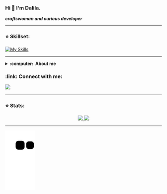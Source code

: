 ### Hi 👋 I'm Dalila.

***craftswoman and curious developer***

<hr/>

### :star: Skillset:
[![My Skills](https://skillicons.dev/icons?i=java,typescript,angular,javascript,php,spring,mysql)](https://skillicons.dev)

<hr/>

<details close="true">
  <summary><b>:computer: &nbsp;About me</b></summary>
  
  - 🔭 I’m currently working on  ***Portfolio***
  - 🌱 I’m currently learning ***Java/Javascript***
  - 🤔 I’m looking for help with ***desing***
  - 💬 Ask me about ***Anything***
  - 📫 How to reach me: dalimistura@gmail.com
  - 😄 Pronouns: she/her
  - ⚡ Fun fact: ***A shrimp's heart is in its head***
 </details>
 

<h3 align="left"> :link: Connect with me:</h3>

[![](https://img.shields.io/badge/linkedin-%230077B5.svg?style=for-the-badge&logo=linkedin)](https://www.linkedin.com/in/dalilamf/)

<hr/>

### :star: Stats:

<div align="center">
  <a href="https://github.com/dalmimio">
  <img height="180em" src="https://github-readme-stats.vercel.app/api?username=dalmimio&show_icons=true&theme=dracula&include_all_commits=true&count_private=true"/>
  <img height="180em" src="https://github-readme-stats.vercel.app/api/top-langs/?username=dalmimio&layout=compact&langs_count=7&theme=dracula"/>
</div>

<hr/>

![Snake animation](https://github.com/dalmimio/dalmimio/blob/output/github-contribution-grid-snake.svg)
